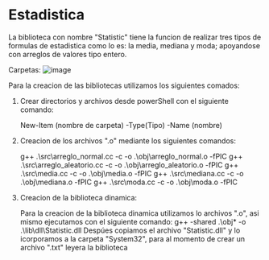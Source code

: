 # Estadistica
La biblioteca con nombre "Statistic" tiene la funcion de realizar tres tipos de formulas de estadistica como lo es: la media, mediana y moda; apoyandose con arreglos de valores tipo entero. 

Carpetas: 
![image](https://user-images.githubusercontent.com/109366932/185821009-fc0cfd85-b834-408d-8766-497fe2b89016.png)

Para la creacion de las bibliotecas utilizamos los siguientes comados: 

1. Crear directorios y archivos desde powerShell con el siguiente comando: 

      New-Item (nombre de carpeta) -Type(Tipo) -Name (nombre) 
      
2. Creacion de los archivos ".o" mediante los siguientes comandos: 

     g++ .\src\arreglo_normal.cc -c -o .\obj\arreglo_normal.o -fPIC
     g++ .\src\arreglo_aleatorio.cc -c -o .\obj\arreglo_aleatorio.o -fPIC
     g++ .\src\media.cc -c -o .\obj\media.o -fPIC
     g++ .\src\mediana.cc -c -o .\obj\mediana.o -fPIC
     g++ .\src\moda.cc -c -o .\obj\moda.o -fPIC
     
3. Creacion de la biblioteca dinamica: 

    Para la creacion de la biblioteca dinamica utilizamos lo archivos ".o", asi mismo ejecutamos con el siguiente comando: 
        g++ -shared .\obj\* -o .\lib\dll\Statistic.dll 
    Despúes copiamos el archivo "Statistic.dll" y lo icorporamos a la carpeta "System32", para al momento de crear un archivo         ".txt" leyera la biblioteca

